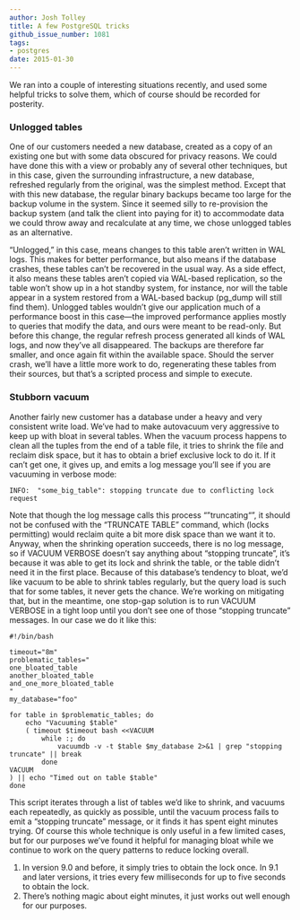```yaml
---
author: Josh Tolley
title: A few PostgreSQL tricks
github_issue_number: 1081
tags:
- postgres
date: 2015-01-30
---
```


We ran into a couple of interesting situations recently, and used some helpful tricks to solve them, which of course should be recorded for posterity.

### Unlogged tables

One of our customers needed a new database, created as a copy of an existing one but with some data obscured for privacy reasons. We could have done this with a view or probably any of several other techniques, but in this case, given the surrounding infrastructure, a new database, refreshed regularly from the original, was the simplest method. Except that with this new database, the regular binary backups became too large for the backup volume in the system. Since it seemed silly to re-provision the backup system (and talk the client into paying for it) to accommodate data we could throw away and recalculate at any time, we chose unlogged tables as an alternative.

“Unlogged,” in this case, means changes to this table aren’t written in WAL logs. This makes for better performance, but also means if the database crashes, these tables can’t be recovered in the usual way. As a side effect, it also means these tables aren’t copied via WAL-based replication, so the table won’t show up in a hot standby system, for instance, nor will the table appear in a system restored from a WAL-based backup (pg_dump will still find them). Unlogged tables wouldn’t give our application much of a performance boost in this case—​the improved performance applies mostly to queries that modify the data, and ours were meant to be read-only. But before this change, the regular refresh process generated all kinds of WAL logs, and now they’ve all disappeared. The backups are therefore far smaller, and once again fit within the available space. Should the server crash, we’ll have a little more work to do, regenerating these tables from their sources, but that’s a scripted process and simple to execute.

### Stubborn vacuum

Another fairly new customer has a database under a heavy and very consistent write load. We’ve had to make autovacuum very aggressive to keep up with bloat in several tables. When the vacuum process happens to clean all the tuples from the end of a table file, it tries to shrink the file and reclaim disk space, but it has to obtain a brief exclusive lock to do it. If it can’t get one, it gives up, and emits a log message you’ll see if you are vacuuming in verbose mode:

```
INFO:  "some_big_table": stopping truncate due to conflicting lock request
```

Note that though the log message calls this process “”truncating“”, it should not be confused with the “TRUNCATE TABLE” command, which (locks permitting) would reclaim quite a bit more disk space than we want it to. Anyway, when the shrinking operation succeeds, there is no log message, so if VACUUM VERBOSE doesn’t say anything about “stopping truncate”, it’s because it was able to get its lock and shrink the table, or the table didn’t need it in the first place. Because of this database’s tendency to bloat, we’d like vacuum to be able to shrink tables regularly, but the query load is such that for some tables, it never gets the chance. We’re working on mitigating that, but in the meantime, one stop-gap solution is to run VACUUM VERBOSE in a tight loop until you don’t see one of those “stopping truncate” messages. In our case we do it like this:

```
#!/bin/bash
 
timeout="8m"
problematic_tables="
one_bloated_table
another_bloated_table
and_one_more_bloated_table
"
my_database="foo"
 
for table in $problematic_tables; do
    echo "Vacuuming $table"
    ( timeout $timeout bash <<VACUUM
        while :; do
            vacuumdb -v -t $table $my_database 2>&1 | grep "stopping truncate" || break
        done
VACUUM
) || echo "Timed out on table $table"
done
```

This script iterates through a list of tables we’d like to shrink, and vacuums each repeatedly, as quickly as possible, until the vacuum process fails to emit a “stopping truncate” message, or it finds it has spent eight minutes trying. Of course this whole technique is only useful in a few limited cases, but for our purposes we’ve found it helpful for managing bloat while we continue to work on the query patterns to reduce locking overall.

1. In version 9.0 and before, it simply tries to obtain the lock once. In 9.1 and later versions, it tries every few milliseconds for up to five seconds to obtain the lock.
2. There’s nothing magic about eight minutes, it just works out well enough for our purposes.
